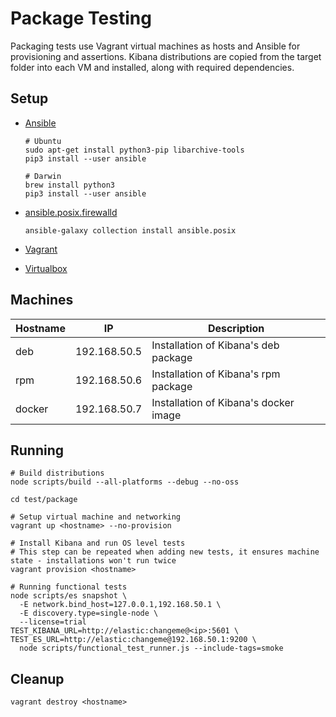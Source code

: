 # Package Testing

Packaging tests use Vagrant virtual machines as hosts and Ansible for provisioning and assertions. Kibana distributions are copied from the target folder into each VM and installed, along with required dependencies.

## Setup

- [Ansible](https://docs.ansible.com/ansible/latest/installation_guide/intro_installation.html)

  ```
  # Ubuntu
  sudo apt-get install python3-pip libarchive-tools
  pip3 install --user ansible

  # Darwin
  brew install python3
  pip3 install --user ansible
  ```

- [ansible.posix.firewalld](https://docs.ansible.com/ansible/latest/collections/ansible/posix/firewalld_module.html)
  ```
  ansible-galaxy collection install ansible.posix
  ```
- [Vagrant](https://www.vagrantup.com/downloads)
- [Virtualbox](https://www.virtualbox.org/wiki/Downloads)

## Machines

| Hostname | IP           | Description                           |
| -------- | ------------ | ------------------------------------- |
| deb      | 192.168.50.5 | Installation of Kibana's deb package  |
| rpm      | 192.168.50.6 | Installation of Kibana's rpm package  |
| docker   | 192.168.50.7 | Installation of Kibana's docker image |

## Running

```
# Build distributions
node scripts/build --all-platforms --debug --no-oss

cd test/package

# Setup virtual machine and networking
vagrant up <hostname> --no-provision

# Install Kibana and run OS level tests
# This step can be repeated when adding new tests, it ensures machine state - installations won't run twice
vagrant provision <hostname>

# Running functional tests
node scripts/es snapshot \
  -E network.bind_host=127.0.0.1,192.168.50.1 \
  -E discovery.type=single-node \
  --license=trial
TEST_KIBANA_URL=http://elastic:changeme@<ip>:5601 \
TEST_ES_URL=http://elastic:changeme@192.168.50.1:9200 \
  node scripts/functional_test_runner.js --include-tags=smoke

```

## Cleanup

```
vagrant destroy <hostname>
```
